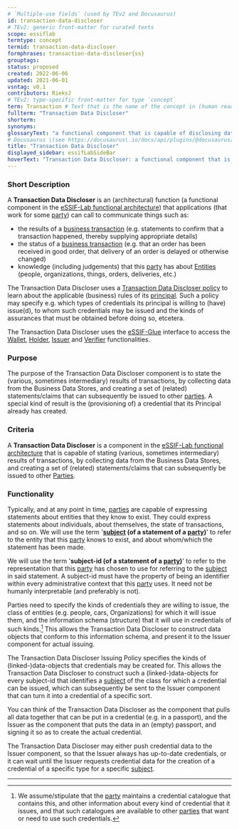 ```yaml
---
# `Multiple-use fields` (used by TEv2 and Docusaurus)
id: transaction-data-discloser
# TEv2: generic front-matter for curated texts
scope: essiflab
termtype: concept
termid: transaction-data-discloser
formphrases: transaction-data-discloser{ss}
grouptags:
status: proposed
created: 2022-06-06
updated: 2021-06-01
vsntag: v0.1
contributors: RieksJ
# TEv2: type-specific front-matter for type `concept`
term: Transaction # Text that is the name of the concept in (human readable) texts.
fullterm: "Transaction Data Discloser"
shorterm:
synonyms:
glossaryText: "a functional component that is capable of disclosing data."
# Docusaurus \(see https://docusaurus\.io/docs/api/plugins/@docusaurus/plugin-content-docs#markdown-front-matter\):
title: "Transaction Data Discloser"
displayed_sidebar: essifLabSideBar
hoverText: "Transaction Data Discloser: a functional component that is capable of disclosing data."
---
```


### Short Description
A **Transaction Data Discloser** is an (architectural) function (a functional component in the [eSSIF-Lab functional architecture](../essifLab-fw-func-arch)) that applications (that work for some [party](@)) can call to communicate things such as:
- the results of a [business transaction](@) (e.g. statements to confirm that a transaction happened, thereby supplying appropriate details)
- the status of a [business transaction](@) (e.g. that an order has been received in good order, that delivery of an order is delayed or otherwise changed)
- knowledge (including judgements) that this [party](@) has about [Entities](@) (people, organizations, things, orders, deliveries, etc.)

The Transaction Data Discloser uses a [Transaction Data Discloser policy](@) to learn about the applicable (business) rules of its [principal](@). Such a policy may specify e.g. which types of credentials its principal is willing to (have) issue(d), to whom such credentials may be issued and the kinds of assurances that must be obtained before doing so, etcetera.

The Transaction Data Discloser uses the [eSSIF-Glue](@) interface to access the [Wallet](@), [Holder](@), [Issuer](@) and [Verifier](@) functionalities.

### Purpose
The purpose of the Transaction Data Discloser component is to state the (various, sometimes intermediary) results of transactions, by collecting data from the Business Data Stores, and creating a set of (related) statements/claims that can subsequently be issued to other [parties](@). A special kind of result is the (provisioning of) a credential that its Principal already has created.

### Criteria
A **Transaction Data Discloser** is a component in the [eSSIF-Lab functional architecture](../essifLab-fw-func-arch) that is capable of stating (various, sometimes intermediary) results of transactions, by collecting data from the Business Data Stores, and creating a set of (related) statements/claims that can subsequently be issued to other [Parties](@).

### Functionality
Typically, and at any point in time, [parties](@) are capable of expressing statements about entities that they know to exist. They could express statements about individuals, about themselves, the state of transactions, and so on. We will use the term '**[subject](@) (of a statement of a [party](@))**' to refer to the entity that this [party](@) knows to exist, and about whom/which the statement has been made.

We will use the term '**subject-id (of a statement of a [party](@))**' to refer to the representation that this [party](@) has chosen to use for referring to the [subject](@) in said statement. A subject-id must have the property of being an identifier within every administrative context that this [party](@) uses. It need not be humanly interpretable (and preferably is not).

Parties need to specify the kinds of credentials they are willing to issue, the class of entities (e.g. people, cars, Organizations) for which it will issue them, and the information schema (structure) that it will use in credentials of such kinds.[^1] This allows the Transaction Data Discloser to construct data objects that conform to this information schema, and present it to the Issuer component for actual issuing.

The Transaction Data Discloser Issuing Policy specifies the kinds of (linked-)data-objects that credentials may be created for. This allows the Transaction Data Discloser to construct such a (linked-)data-objects for every subject-id that identifies a [subject](@) of the class for which a credential can be issued, which can subsequently be sent to the Issuer component that can turn it into a credential of a specific sort.

You can think of the Transaction Data Discloser as the component that pulls all data together that can be put in a credential (e.g. in a passport), and the Issuer as the component that puts the data in an (empty) passport, and signing it so as to create the actual credential.

The Transaction Data Discloser may either push credential data to the Issuer component, so that the Issuer always has up-to-date credentials, or it can wait until the Issuer requests credential data for the creation of a credential of a specific type for a specific [subject](@).

-----

[^1]: We assume/stipulate that the [party](@) maintains a credential catalogue that contains this, and other information about every kind of credential that it issues, and that such catalogues are available to other [parties](@) that want or need to use such credentials.
